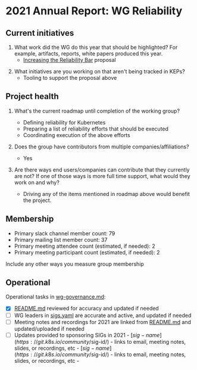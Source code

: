 # 2021 Annual Report: WG Reliability

## Current initiatives

1. What work did the WG do this year that should be highlighted?
   For example, artifacts, reports, white papers produced this year.
   - [Increasing the Reliability Bar] proposal

[Increasing the Reliability Bar]: https://github.com/kubernetes/enhancements/pull/3139

2. What initiatives are you working on that aren't being tracked in KEPs?
   - Tooling to support the proposal above

## Project health

1. What's the current roadmap until completion of the working group?
   - Defining reliability for Kubernetes
   - Preparing a list of reliability efforts that should be executed
   - Coordinating execution of the above efforts

2. Does the group have contributors from multiple companies/affiliations?
   - Yes

3. Are there ways end users/companies can contribute that they currently are not?
   If one of those ways is more full time support, what would they work on and why?
   - Driving any of the items mentioned in roadmap above would benefit the project.

## Membership

- Primary slack channel member count: 79
- Primary mailing list member count: 37
- Primary meeting attendee count (estimated, if needed): 2
- Primary meeting participant count (estimated, if needed): 2

Include any other ways you measure group membership

## Operational

Operational tasks in [wg-governance.md]:

- [x] [README.md] reviewed for accuracy and updated if needed
- [ ] WG leaders in [sigs.yaml] are accurate and active, and updated if needed
- [ ] Meeting notes and recordings for 2021 are linked from [README.md] and updated/uploaded if needed
- [ ] Updates provided to sponsoring SIGs in 2021
      - [$sig-name](https://git.k8s.io/community/$sig-id/)
        - links to email, meeting notes, slides, or recordings, etc
      - [$sig-name](https://git.k8s.io/community/$sig-id/)
        - links to email, meeting notes, slides, or recordings, etc
      -

[wg-governance.md]: https://git.k8s.io/community/committee-steering/governance/wg-governance.md
[README.md]: https://git.k8s.io/community/wg-reliability/README.md
[sigs.yaml]: https://git.k8s.io/community/sigs.yaml

